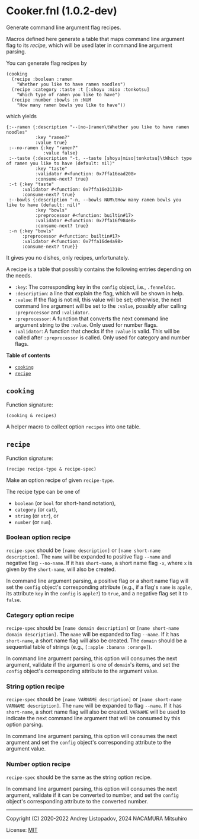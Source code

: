 # Cooker.fnl (1.0.2-dev)

Generate command line argument flag recipes.

Macros defined here generate a table that maps command line argument flag
to its *recipe*, which will be used later in command line argument parsing.

You can generate flag recipes by

```fennel
(cooking
  (recipe :boolean :ramen
    "Whether you like to have ramen noodles")
  (recipe :category :taste :t [:shoyu :miso :tonkotsu]
    "Which type of ramen you like to have")
  (recipe :number :bowls :n :NUM
    "How many ramen bowls you like to have"))
```

which yields

```fennel
{:--ramen {:description "--[no-]ramen\tWhether you like to have ramen noodles"
           :key "ramen?"
           :value true}
 :--no-ramen {:key "ramen?"
              :value false}
 :--taste {:description "-t, --taste [shoyu|miso|tonkotsu]\tWhich type of ramen you like to have (default: nil)"
           :key "taste"
           :validator #<function: 0x7ffa16ead208>
           :consume-next? true}
 :-t {:key "taste"
      :validator #<function: 0x7ffa16e31310>
      :consume-next? true}
 :--bowls {:description "-n, --bowls NUM\tHow many ramen bowls you like to have (default: nil)"
           :key "bowls"
           :preprocessor #<function: builtin#17>
           :validator #<function: 0x7ffa16f984e8>
           :consume-next? true}
 :-n {:key "bowls"
      :preprocessor #<function: builtin#17>
      :validator #<function: 0x7ffa16de4a98>
      :consume-next? true}}
```

It gives you no dishes, only recipes, unfortunately.

A recipe is a table that possibly contains the following entries depending on the needs.

- `:key`: The corresponding key in the `config` object, i.e., `.fenneldoc`.
- `:description`: a line that explain the flag, which will be shown in help.
- `:value`: If the flag is not nil, this value will be set; otherwise, the next command
  line argument will be set to the `:value`, possibly after calling `:preprocessor`
  and `:validator`.
- `:preprocessor`: A function that converts the next command line argument string to
  the `:value`. Only used for number flags.
- `:validator`: A function that checks if the `:value` is valid. This will be called
  after `:preprocessor` is called. Only used for category and number flags.

**Table of contents**

- [`cooking`](#cooking)
- [`recipe`](#recipe)

## `cooking`

Function signature:

```
(cooking & recipes)
```

A helper macro to collect option `recipes` into one table.

## `recipe`

Function signature:

```
(recipe recipe-type & recipe-spec)
```

Make an option recipe of given `recipe-type`.

The recipe type can be one of

* `boolean` (or `bool` for short-hand notation),
* `category` (or `cat`),
* `string` (or `str`), or
* `number` (or `num`).

### Boolean option recipe

`recipe-spec` should be `[name description]` or `[name short-name description]`.
The `name` will be expanded to positive flag `--name` and negative flag
`--no-name`. If it has `short-name`, a short name flag `-x`, where `x` is given
by the `short-name`, will also be created.

In command line argument parsing, a positive flag or a short name flag will
set the `config` object's corresponding attribute (e.g., if a flag's `name` is
`apple`, its attribute `key` in the `config` is `apple?`) to `true`, and a negative
flag set it to `false`.

### Category option recipe

`recipe-spec` should be `[name domain description]` or `[name short-name domain
description]`. The `name` will be expanded to flag `--name`. If it has
`short-name`, a short name flag will also be created.
The `domain` should be a sequential table of strings (e.g., `[:apple :banana
:orange]`).

In command line argument parsing, this option will consumes the next
argument, validate if the argument is one of `domain`'s items, and set the
`config` object's corresponding attribute to the argument value.

### String option recipe

`recipe-spec` should be `[name VARNAME description]` or `[name short-name VARNAME
description]`. The `name` will be expanded to flag `--name`. If it has `short-name`,
a short name flag will also be created. `VARNAME` will be used to indicate the next
command line argument that will be consumed by this option parsing.

In command line argument parsing, this option will consumes the next
argument and set the `config` object's corresponding attribute to the argument
value.

### Number option recipe

`recipe-spec` should be the same as the string option recipe.

In command line argument parsing, this option will consumes the next
argument, validate if it can be converted to number, and set the `config`
object's corresponding attribute to the converted number.

---

Copyright (C) 2020-2022 Andrey Listopadov, 2024 NACAMURA Mitsuhiro

License: [MIT](https://git.sr.ht/~m15a/fnldoc/tree/main/item/LICENSE)

<!-- Generated with Fnldoc 1.0.2-dev
     https://sr.ht/~m15a/fnldoc/ -->
